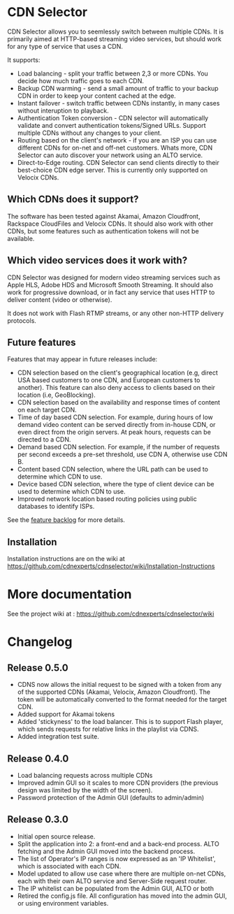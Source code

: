 # CDN Selector

CDN Selector allows you to seemlessly switch between multiple CDNs. It is primarily aimed at HTTP-based streaming video services, but should work for any type of service that uses a CDN.

It supports:

* Load balancing - split your traffic between 2,3 or more CDNs. You decide how much traffic goes to each CDN.
* Backup CDN warming - send a small amount of traffic to your backup CDN in order to keep your content cached at the edge.
* Instant failover - switch traffic between CDNs instantly, in many cases without interuption to playback.
* Authentication Token conversion - CDN selector will automatically validate and convert authentication tokens/Signed URLs. Support multiple CDNs without any changes to your client.
* Routing based on the client's network - if you are an ISP you can use different CDNs for on-net and off-net customers. Whats more, CDN Selector can auto discover your network using an ALTO service.
* Direct-to-Edge routing. CDN Selector can send clients directly to their best-choice CDN edge server. This is currently only supported on Velocix CDNs.


## Which CDNs does it support?
The software has been tested against Akamai, Amazon Cloudfront, Rackspace CloudFiles and Velocix CDNs. It should also work with other CDNs, but some features such as authentication tokens will not be available.

## Which video services does it work with?
CDN Selector was designed for modern video streaming services such as Apple HLS, Adobe HDS and Microsoft Smooth Streaming. It should also work for progressive download, or in fact any service that uses HTTP to deliver content (video or otherwise).

It does not work with Flash RTMP streams, or any other non-HTTP delivery protocols.

## Future features
Features that may appear in future releases include:

* CDN selection based on the client's geographical location (e.g, direct USA based customers to one CDN, and European customers to another). This feature can also deny access to clients based on their location (i.e, GeoBlocking).
* CDN selection based on the availability and response times of content on each target CDN.
* Time of day based CDN selection. For example, during hours of low demand video content can be served directly from in-house CDN, or even direct from the origin servers. At peak hours, requests can be directed to a CDN.
* Demand based CDN selection. For example, if the number of requests per second exceeds a pre-set threshold, use CDN A, otherwise use CDN B.
* Content based CDN selection, where the URL path can be used to determine which CDN to use.
* Device based CDN selection, where the type of client device can be used to determine which CDN to use.
* Improved network location based routing policies using public databases to identify ISPs.

See the [feature backlog](https://github.com/cdnexperts/cdnselector/issues?labels=feature&page=1&state=open) for more details.

## Installation
Installation instructions are on the wiki at https://github.com/cdnexperts/cdnselector/wiki/Installation-Instructions

# More documentation
See the project wiki at : https://github.com/cdnexperts/cdnselector/wiki

# Changelog

## Release 0.5.0
* CDNS now allows the initial request to be signed with a token from any of the supported CDNs (Akamai, Velocix, Amazon Cloudfront). The token will be automatically converted to the format needed for the target CDN.
* Added support for Akamai tokens
* Added 'stickyness' to the load balancer. This is to support Flash player, which sends requests for relative links in the playlist via CDNS.
* Added integration test suite.

## Release 0.4.0
* Load balancing requests across multiple CDNs
* Improved admin GUI so it scales to more CDN providers (the previous design was limited by the width of the screen).
* Password protection of the Admin GUI (defaults to admin/admin)

## Release 0.3.0
* Initial open source release.
* Split the application into 2: a front-end and a back-end process. ALTO fetching and the Admin GUI moved into the backend process.
* The list of Operator's IP ranges is now expressed as an 'IP Whitelist', which is associated with each CDN.
* Model updated to allow use case where there are multiple on-net CDNs, each with their own ALTO service and Server-Side request router.
* The IP whitelist can be populated from the Admin GUI, ALTO or both
* Retired the config.js file. All configuration has moved into the admin GUI, or using environment variables.


